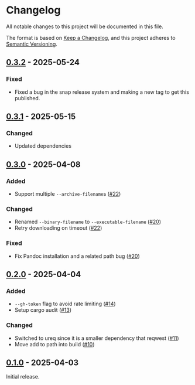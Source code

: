 # Changelog

All notable changes to this project will be documented in this file.

The format is based on [Keep a Changelog](https://keepachangelog.com/en/1.1.0/),
and this project adheres to [Semantic Versioning](https://semver.org/spec/v2.0.0.html).

## [0.3.2] - 2025-05-24

### Fixed

- Fixed a bug in the snap release system and making a new tag to get this published.

## [0.3.1] - 2025-05-15

### Changed

- Updated dependencies

## [0.3.0] - 2025-04-08

### Added

- Support multiple `--archive-filename`s ([#22](https://github.com/rikhuijzer/jas/pull/22))

### Changed

- Renamed `--binary-filename` to `--executable-filename` ([#20](https://github.com/rikhuijzer/jas/pull/20))
- Retry downloading on timeout ([#22](https://github.com/rikhuijzer/jas/pull/22))

### Fixed

- Fix Pandoc installation and a related path bug ([#20](https://github.com/rikhuijzer/jas/pull/20))

## [0.2.0] - 2025-04-04

### Added

- `--gh-token` flag to avoid rate limiting ([#14](https://github.com/rikhuijzer/jas/pull/14))
- Setup cargo audit ([#13](https://github.com/rikhuijzer/jas/pull/13))

### Changed

- Switched to ureq since it is a smaller dependency that reqwest ([#11](https://github.com/rikhuijzer/jas/pull/11))
- Move add to path into build ([#10](https://github.com/rikhuijzer/jas/pull/10))

## [0.1.0] - 2025-04-03

Initial release.

[0.3.2]: https://github.com/rikhuijzer/jas/compare/v0.3.1...v0.3.2
[0.3.1]: https://github.com/rikhuijzer/jas/compare/v0.3.0...v0.3.1
[0.3.0]: https://github.com/rikhuijzer/jas/compare/v0.2.0...v0.3.0
[0.2.0]: https://github.com/rikhuijzer/jas/compare/v0.1.0...v0.2.0
[0.1.0]: https://github.com/rikhuijzer/jas/releases/tag/v0.1.0
